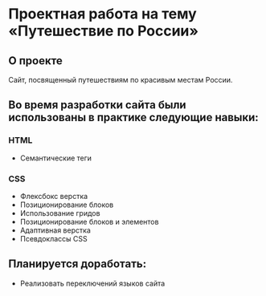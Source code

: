 # Проектная работа на тему «Путешествие по России»

## О проекте
Сайт, посвященный путешествиям по красивым местам России.

## Во время разработки сайта были использованы в практике следующие навыки:
### HTML
* Семантические теги
### CSS
* Флексбокс верстка
* Позиционирование блоков
* Использование гридов
* Позиционирование блоков и элементов
* Адаптивная верстка
* Псевдоклассы CSS

## Планируется доработать:
* Реализовать переключений языков сайта
